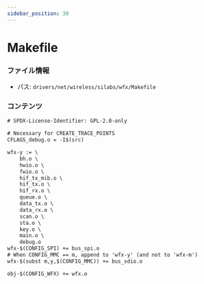 ```yaml
---
sidebar_position: 30
---
```

# Makefile

### ファイル情報

- パス: `drivers/net/wireless/silabs/wfx/Makefile`

### コンテンツ

```txt
# SPDX-License-Identifier: GPL-2.0-only

# Necessary for CREATE_TRACE_POINTS
CFLAGS_debug.o = -I$(src)

wfx-y := \
	bh.o \
	hwio.o \
	fwio.o \
	hif_tx_mib.o \
	hif_tx.o \
	hif_rx.o \
	queue.o \
	data_tx.o \
	data_rx.o \
	scan.o \
	sta.o \
	key.o \
	main.o \
	debug.o
wfx-$(CONFIG_SPI) += bus_spi.o
# When CONFIG_MMC == m, append to 'wfx-y' (and not to 'wfx-m')
wfx-$(subst m,y,$(CONFIG_MMC)) += bus_sdio.o

obj-$(CONFIG_WFX) += wfx.o

```
